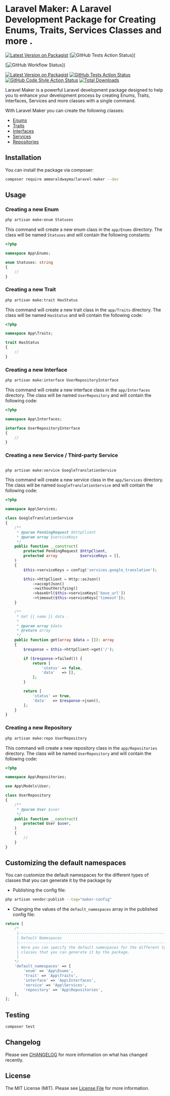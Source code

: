 # Laravel Maker: A Laravel Development Package for Creating Enums, Traits, Services Classes and more .

[![Latest Version on Packagist](https://img.shields.io/packagist/v/ammarnassar/laravel-maker.svg?style=flat-square)](https://packagist.org/packages/ammarnassar/laravel-maker)
[![GitHub Tests Action Status](https://img.shields.io/github/workflow/status/ammarnassar/laravel-maker/run-tests?label=tests&style=flat-square)](

[![GitHub Workflow Status](https://img.shields.io/github/workflow/status/ammarnassar/laravel-maker/run-tests?label=tests&style=flat-square)](

[![Latest Version on Packagist](https://img.shields.io/packagist/v/ammarnassar/laravel-maker.svg?style=flat-square)](https://packagist.org/packages/ammarnassar/laravel-maker)
[![GitHub Tests Action Status](https://img.shields.io/github/actions/workflow/status/ammarnassar/laravel-maker/run-tests.yml?branch=main&label=tests&style=flat-square)](https://github.com/ammarnassar/laravel-maker/actions?query=workflow%3Arun-tests+branch%3Amain)
[![GitHub Code Style Action Status](https://img.shields.io/github/actions/workflow/status/ammarnassar/laravel-maker/fix-php-code-style-issues.yml?branch=main&label=code%20style&style=flat-square)](https://github.com/ammarnassar/laravel-maker/actions?query=workflow%3A"Fix+PHP+code+style+issues"+branch%3Amain)
[![Total Downloads](https://img.shields.io/packagist/dt/ammarnassar/laravel-maker.svg?style=flat-square)](https://packagist.org/packages/ammarnassar/laravel-maker)

Laravel Maker is a powerful Laravel development package designed to help you to enhance your development process by
creating Enums, Traits, Interfaces, Services and more classes with a single command.

With Laravel Maker you can create the following classes:

- [Enums](#creating-a-new-enum)
- [Traits](#creating-a-new-trait)
- [Interfaces](#creating-a-new-interface)
- [Services](#creating-a-new-service--third-party-service)
- [Repositories](#creating-a-new-repository)

## Installation

You can install the package via composer:

```bash
composer require ammaraldwayma/laravel-maker --dev
```

## Usage

### Creating a new Enum

```bash
php artisan make:enum Statuses
```

This command will create a new enum class in the `app/Enums` directory. The class will be named `Statuses` and will
contain the following constants:

```php
<?php

namespace App\Enums;

enum Statuses: string
{
    //
}
```

[//]: # (You can also specify the values of the constants by passing them as arguments to the command:)

[//]: # ()

[//]: # (```bash)

[//]: # (php artisan make:enum Statuses PENDING APPROVED REJECTED)

[//]: # (```)

[//]: # ()

[//]: # (This will create the following enum class:)

[//]: # ()

[//]: # (```php)

[//]: # (<?php)

[//]: # ()

[//]: # (enum Statuses: string)

[//]: # ({)

[//]: # (    case PENDING = 'PENDING';)

[//]: # (    case APPROVED = 'APPROVED';)

[//]: # (    case REJECTED = 'REJECTED';)

[//]: # (})

[//]: # (```)

### Creating a new Trait

```bash
php artisan make:trait HasStatus
```

This command will create a new trait class in the `app/Traits` directory. The class will be named `HasStatus` and will
contain the following code:

```php
<?php

namespace App\Traits;

trait HasStatus
{
    //
}
```

### Creating a new Interface

```bash
php artisan make:interface UserRepositoryInterface
```

This command will create a new interface class in the `app/Interfaces` directory. The class will be
named `UserRepository` and will contain the following code:

```php
<?php

namespace App\Interfaces;

interface UserRepositoryInterface
{
    //
}
```

### Creating a new Service / Third-party Service

```bash

php artisan make:service GoogleTranslationService
```

This command will create a new service class in the `app/Services` directory. The class will be
named `GoogleTranslationService` and will contain the following code:

```php
<?php

namespace App\Services;

class GoogleTranslationService
{
    /**
     * @param PendingRequest $httpClient
     * @param array $serviceKeys
     */
    public function __construct(
        protected PendingRequest $httpClient,
        protected array          $serviceKeys = [],
    )
    {
        $this->serviceKeys = config('services.google_translation');

        $this->httpClient = Http::asJson()
            ->acceptJson()
            ->withoutVerifying()
            ->baseUrl($this->serviceKeys['base_url'])
            ->timeout($this->serviceKeys['timeout']);
    }

    /**
     * Get {{ name }} data .
     *
     * @param array $data
     * @return array
     */
    public function get(array $data = []): array
    {
        $response = $this->httpClient->get('/');

        if ($response->failed()) {
            return [
                'status' => false,
                'data'   => [],
            ];
        }

        return [
            'status' => true,
            'data'   => $response->json(),
        ];
    }
}
```

### Creating a new Repository

```bash
php artisan make:repo UserRepository
```

This command will create a new repository class in the `app/Repositories` directory. The class will be
named `UserRepository` and will contain the following code:

```php
<?php

namespace App\Repositories;

use App\Models\User;

class UserRepository
{
    /**
     * @param User $user
     */
    public function __construct(
        protected User $user,
    )
    {
        //
    }
}
```

## Customizing the default namespaces

You can customize the default namespaces for the different types of classes that you can generate it by the package by

- Publishing the config file:

```bash
php artisan vendor:publish --tag="maker-config"
```

- Changing the values of the `default_namespaces` array in the published config file:

```php
return [
    /*
     |--------------------------------------------------------------------------
     | Default Namespaces
     |--------------------------------------------------------------------------
     | Here you can specify the default namespaces for the different types of
     | classes that you can generate it by the package.
     |
    */
    'default_namespaces' => [
        'enum' => 'App\Enums',
        'trait' => 'App\Traits',
        'interface' => 'App\Interfaces',
        'service' => 'App\Services',
        'repository' => 'App\Repositories',
    ],
];
```

## Testing

```bash
composer test
```

## Changelog

Please see [CHANGELOG](CHANGELOG.md) for more information on what has changed recently.

## License

The MIT License (MIT). Please see [License File](LICENSE.md) for more information.
